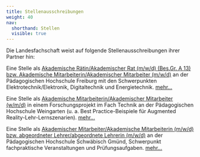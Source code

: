 ```yaml
---
title: Stellenausschreibungen
weight: 40
nav:
  shorthand: Stellen
  visible: true  
---
```


Die Landesfachschaft weist auf folgende Stellenausschreibungen ihrer Partner hin:

Eine Stelle als [Akademische Rätin/Akademischer Rat (m/w/d) (Bes.Gr. A 13) bzw. Akademische Mitarbeiterin/Akademischer Mitarbeiter (m/w/d)](downloads/435_AkR_AkM_Technik.pdf) an der Pädagogischen Hochschule Freiburg mit den Schwerpunkten Elektrotechnik/Elektronik, Digitaltechnik und Energietechnik. [mehr...](https://stellenangebote.ph-freiburg.de/stellenangebote.html)


Eine Stelle als [Akademische Mitarbeiterin/Akademischer Mitarbeiter (w/m/d)](downloads/420T_Technik_50%Projekt-Weingarten.pdf) in einem Forschungsprojekt im Fach Technik an der Pädagogischen Hochschule Weingarten (u. a.  Best Practice-Beispiele für Augmented Reality-Lehr-Lernszenarien). [mehr...](https://www.ph-weingarten.de/die-ph-weingarten/stellenausschreibungen/lehre-und-forschung/)

Eine Stelle als [Akademischer Mitarbeiter/Akademische Mitarbeiterin (m/w/d) bzw. abgeordneter Lehrer/abgeordnete Lehrerin (m/w/d)](downloads/2020-10_Akad_MA_Technik-Gmuend.pdf) an der Pädagogischen Hochschule Schwäbisch Gmünd, Schwerpunkt fachpraktische Veranstaltungen und Prüfungsaufgaben. [mehr...](http://www.ph-gmuend.de/die-ph/stellenausschreibungen)
